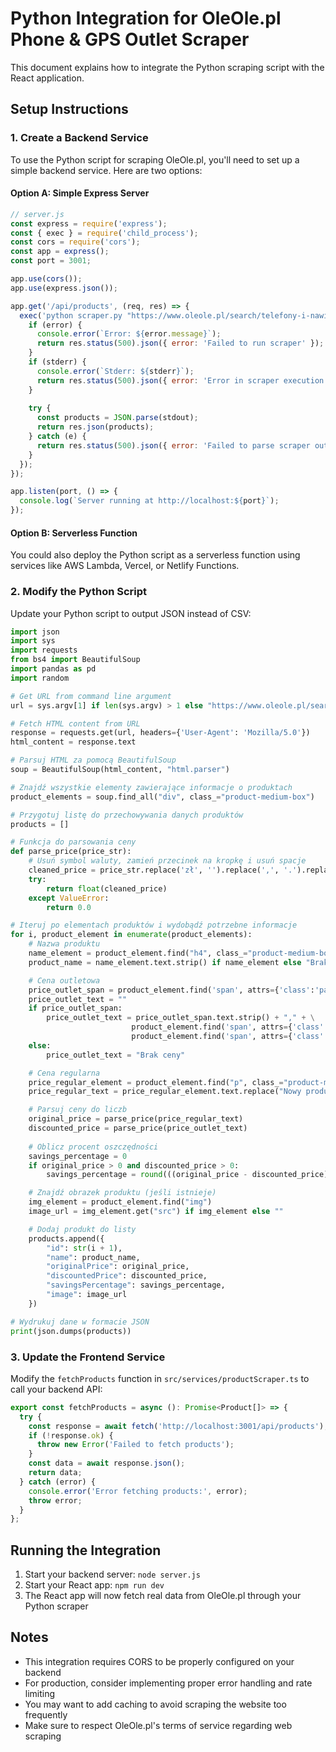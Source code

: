 # Python Integration for OleOle.pl Phone & GPS Outlet Scraper

This document explains how to integrate the Python scraping script with the React application.

## Setup Instructions

### 1. Create a Backend Service

To use the Python script for scraping OleOle.pl, you'll need to set up a simple backend service. Here are two options:

#### Option A: Simple Express Server

```javascript
// server.js
const express = require('express');
const { exec } = require('child_process');
const cors = require('cors');
const app = express();
const port = 3001;

app.use(cors());
app.use(express.json());

app.get('/api/products', (req, res) => {
  exec('python scraper.py "https://www.oleole.pl/search/telefony-i-nawigacja-gps,stan-outlet-doskonaly:outlet-dobry:outlet-dostateczny,d10.bhtml?keyword=outlet&searchType=tag"', (error, stdout, stderr) => {
    if (error) {
      console.error(`Error: ${error.message}`);
      return res.status(500).json({ error: 'Failed to run scraper' });
    }
    if (stderr) {
      console.error(`Stderr: ${stderr}`);
      return res.status(500).json({ error: 'Error in scraper execution' });
    }
    
    try {
      const products = JSON.parse(stdout);
      return res.json(products);
    } catch (e) {
      return res.status(500).json({ error: 'Failed to parse scraper output' });
    }
  });
});

app.listen(port, () => {
  console.log(`Server running at http://localhost:${port}`);
});
```

#### Option B: Serverless Function

You could also deploy the Python script as a serverless function using services like AWS Lambda, Vercel, or Netlify Functions.

### 2. Modify the Python Script

Update your Python script to output JSON instead of CSV:

```python
import json
import sys
import requests
from bs4 import BeautifulSoup
import pandas as pd
import random

# Get URL from command line argument
url = sys.argv[1] if len(sys.argv) > 1 else "https://www.oleole.pl/search/telefony-i-nawigacja-gps,stan-outlet-doskonaly:outlet-dobry:outlet-dostateczny,d10.bhtml?keyword=outlet&searchType=tag"

# Fetch HTML content from URL
response = requests.get(url, headers={'User-Agent': 'Mozilla/5.0'})
html_content = response.text

# Parsuj HTML za pomocą BeautifulSoup
soup = BeautifulSoup(html_content, "html.parser")

# Znajdź wszystkie elementy zawierające informacje o produktach
product_elements = soup.find_all("div", class_="product-medium-box")

# Przygotuj listę do przechowywania danych produktów
products = []

# Funkcja do parsowania ceny
def parse_price(price_str):
    # Usuń symbol waluty, zamień przecinek na kropkę i usuń spacje
    cleaned_price = price_str.replace('zł', '').replace(',', '.').replace(' ', '')
    try:
        return float(cleaned_price)
    except ValueError:
        return 0.0

# Iteruj po elementach produktów i wydobądź potrzebne informacje
for i, product_element in enumerate(product_elements):
    # Nazwa produktu
    name_element = product_element.find("h4", class_="product-medium-box-intro__title")
    product_name = name_element.text.strip() if name_element else "Brak nazwy"

    # Cena outletowa
    price_outlet_span = product_element.find('span', attrs={'class':'parted-price-total'})
    price_outlet_text = ""
    if price_outlet_span:
        price_outlet_text = price_outlet_span.text.strip() + "," + \
                           product_element.find('span', attrs={'class':'parted-price-decimal'}).text.strip() + \
                           product_element.find('span', attrs={'class':'parted-price-currency'}).text.strip()
    else:
        price_outlet_text = "Brak ceny"

    # Cena regularna
    price_regular_element = product_element.find("p", class_="product-medium-box-purchase__new-product-text")
    price_regular_text = price_regular_element.text.replace("Nowy produkt: ", "").strip() if price_regular_element else "Brak ceny"

    # Parsuj ceny do liczb
    original_price = parse_price(price_regular_text)
    discounted_price = parse_price(price_outlet_text)
    
    # Oblicz procent oszczędności
    savings_percentage = 0
    if original_price > 0 and discounted_price > 0:
        savings_percentage = round(((original_price - discounted_price) / original_price) * 100)

    # Znajdź obrazek produktu (jeśli istnieje)
    img_element = product_element.find("img")
    image_url = img_element.get("src") if img_element else ""

    # Dodaj produkt do listy
    products.append({
        "id": str(i + 1),
        "name": product_name,
        "originalPrice": original_price,
        "discountedPrice": discounted_price,
        "savingsPercentage": savings_percentage,
        "image": image_url
    })

# Wydrukuj dane w formacie JSON
print(json.dumps(products))
```

### 3. Update the Frontend Service

Modify the `fetchProducts` function in `src/services/productScraper.ts` to call your backend API:

```typescript
export const fetchProducts = async (): Promise<Product[]> => {
  try {
    const response = await fetch('http://localhost:3001/api/products');
    if (!response.ok) {
      throw new Error('Failed to fetch products');
    }
    const data = await response.json();
    return data;
  } catch (error) {
    console.error('Error fetching products:', error);
    throw error;
  }
};
```

## Running the Integration

1. Start your backend server: `node server.js`
2. Start your React app: `npm run dev`
3. The React app will now fetch real data from OleOle.pl through your Python scraper

## Notes

- This integration requires CORS to be properly configured on your backend
- For production, consider implementing proper error handling and rate limiting
- You may want to add caching to avoid scraping the website too frequently
- Make sure to respect OleOle.pl's terms of service regarding web scraping
